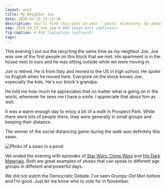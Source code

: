 ```yaml
---
layout: post
title: My Neighbor Joe
date: 2020-03-15 21:32:20
description: You’ll find this post in your `_posts` directory. Go ahead and edit it and re-build the site to see your changes. # Add post description (optional)
img: 2020_03_15_sun.jpg # Add image post (optional)
fig-caption: # Add figcaption (optional)
tags:
---
```


This evening I put out the recycling the same time as my neighbor Joe. Joe was one of the first people on this block that we met. His apartment is in the house next to ours and he was sitting outside while we were moving in.

Joe is retired. He is from Italy and moved to the US in high school. He spoke no English when he moved here. Everyone on the block knows Joe, especially the kids. He's our block's grandpa.

He told me how much he appreciates that no matter what is going on in the world, whenever he sees me I have a smile. I appreciate that about him as well.

It was a warm enough day to enjoy a bit of a walk in Prospect Park. While there were lots of people there, they were generally in small groups and keeping their distance.

The winner of the social distancing game during the walk was definitely this swan.

![Photo of a swan in a pond](https://terrapax.github.io/assets/img/2020_03_15_swan.jpg)

We ended the evening with episodes of [Star Wars: Clone Wars](https://www.rottentomatoes.com/tv/star_wars_the_clone_wars) and [His Dark Materials](https://www.rottentomatoes.com/tv/his_dark_materials). Both are great examples of shows that can speak to different age groups in different and powerful days.

We did not watch the Democratic Debate. I've seen _Grumpy Old Men_ before and I'm good. Just let me know who to vote for in November.
